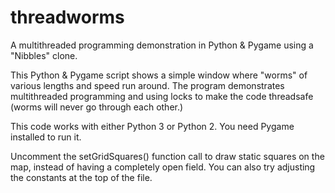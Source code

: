 threadworms
===========

A multithreaded programming demonstration in Python &amp; Pygame using a "Nibbles" clone.

This Python & Pygame script shows a simple window where "worms" of various 
lengths and speed run around. The program demonstrates multithreaded programming
and using locks to make the code threadsafe (worms will never go through each
other.)

This code works with either Python 3 or Python 2. You need Pygame installed to 
run it.

Uncomment the setGridSquares() function call to draw static squares on the map,
instead of having a completely open field. You can also try adjusting the 
constants at the top of the file.